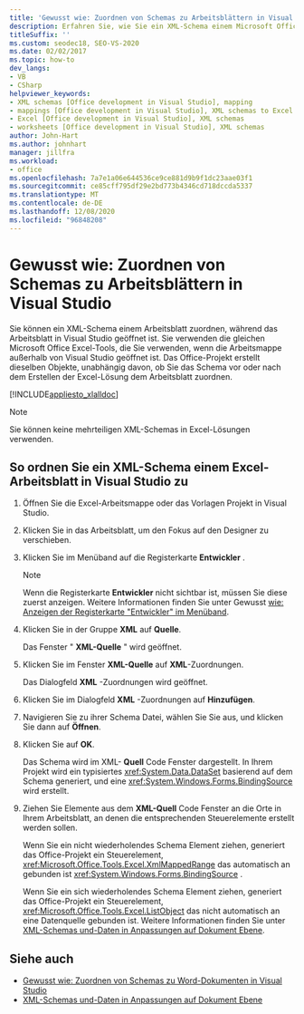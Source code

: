 ```yaml
---
title: 'Gewusst wie: Zuordnen von Schemas zu Arbeitsblättern in Visual Studio'
description: Erfahren Sie, wie Sie ein XML-Schema einem Microsoft Office Excel-Arbeitsblatt zuordnen können, während das Arbeitsblatt in Visual Studio geöffnet ist.
titleSuffix: ''
ms.custom: seodec18, SEO-VS-2020
ms.date: 02/02/2017
ms.topic: how-to
dev_langs:
- VB
- CSharp
helpviewer_keywords:
- XML schemas [Office development in Visual Studio], mapping
- mappings [Office development in Visual Studio], XML schemas to Excel worksheets
- Excel [Office development in Visual Studio], XML schemas
- worksheets [Office development in Visual Studio], XML schemas
author: John-Hart
ms.author: johnhart
manager: jillfra
ms.workload:
- office
ms.openlocfilehash: 7a7e1a06e644536ce9ce881d9b9f1dc23aae03f1
ms.sourcegitcommit: ce85cff795df29e2bd773b4346cd718dccda5337
ms.translationtype: MT
ms.contentlocale: de-DE
ms.lasthandoff: 12/08/2020
ms.locfileid: "96848208"
---
```

# <a name="how-to-map-schemas-to-worksheets-inside-visual-studio"></a>Gewusst wie: Zuordnen von Schemas zu Arbeitsblättern in Visual Studio
  Sie können ein XML-Schema einem Arbeitsblatt zuordnen, während das Arbeitsblatt in Visual Studio geöffnet ist. Sie verwenden die gleichen Microsoft Office Excel-Tools, die Sie verwenden, wenn die Arbeitsmappe außerhalb von Visual Studio geöffnet ist. Das Office-Projekt erstellt dieselben Objekte, unabhängig davon, ob Sie das Schema vor oder nach dem Erstellen der Excel-Lösung dem Arbeitsblatt zuordnen.

 [!INCLUDE[appliesto_xlalldoc](../vsto/includes/appliesto-xlalldoc-md.md)]

> [!NOTE]
> Sie können keine mehrteiligen XML-Schemas in Excel-Lösungen verwenden.

## <a name="to-map-an-xml-schema-to-an-excel-worksheet-in-visual-studio"></a>So ordnen Sie ein XML-Schema einem Excel-Arbeitsblatt in Visual Studio zu

1. Öffnen Sie die Excel-Arbeitsmappe oder das Vorlagen Projekt in Visual Studio.

2. Klicken Sie in das Arbeitsblatt, um den Fokus auf den Designer zu verschieben.

3. Klicken Sie im Menüband auf die Registerkarte **Entwickler** .

    > [!NOTE]
    > Wenn die Registerkarte **Entwickler** nicht sichtbar ist, müssen Sie diese zuerst anzeigen. Weitere Informationen finden Sie unter Gewusst [wie: Anzeigen der Registerkarte "Entwickler" im Menüband](../vsto/how-to-show-the-developer-tab-on-the-ribbon.md).

4. Klicken Sie in der Gruppe **XML** auf **Quelle**.

     Das Fenster " **XML-Quelle** " wird geöffnet.

5. Klicken Sie im Fenster **XML-Quelle** auf **XML**-Zuordnungen.

     Das Dialogfeld **XML** -Zuordnungen wird geöffnet.

6. Klicken Sie im Dialogfeld **XML** -Zuordnungen auf **Hinzufügen**.

7. Navigieren Sie zu ihrer Schema Datei, wählen Sie Sie aus, und klicken Sie dann auf **Öffnen**.

8. Klicken Sie auf **OK**.

     Das Schema wird im XML- **Quell** Code Fenster dargestellt. In Ihrem Projekt wird ein typisiertes <xref:System.Data.DataSet> basierend auf dem Schema generiert, und eine <xref:System.Windows.Forms.BindingSource> wird erstellt.

9. Ziehen Sie Elemente aus dem **XML-Quell** Code Fenster an die Orte in Ihrem Arbeitsblatt, an denen die entsprechenden Steuerelemente erstellt werden sollen.

     Wenn Sie ein nicht wiederholendes Schema Element ziehen, generiert das Office-Projekt ein Steuerelement, <xref:Microsoft.Office.Tools.Excel.XmlMappedRange> das automatisch an gebunden ist <xref:System.Windows.Forms.BindingSource> .

     Wenn Sie ein sich wiederholendes Schema Element ziehen, generiert das Office-Projekt ein Steuerelement, <xref:Microsoft.Office.Tools.Excel.ListObject> das nicht automatisch an eine Datenquelle gebunden ist. Weitere Informationen finden Sie unter [XML-Schemas und-Daten in Anpassungen auf Dokument Ebene](../vsto/xml-schemas-and-data-in-document-level-customizations.md).

## <a name="see-also"></a>Siehe auch
- [Gewusst wie: Zuordnen von Schemas zu Word-Dokumenten in Visual Studio](../vsto/how-to-map-schemas-to-word-documents-inside-visual-studio.md)
- [XML-Schemas und-Daten in Anpassungen auf Dokument Ebene](../vsto/xml-schemas-and-data-in-document-level-customizations.md)
